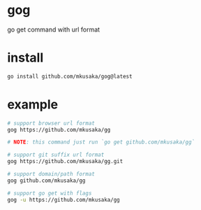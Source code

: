# gog
go get command with url format

# install

```bash
go install github.com/mkusaka/gog@latest
```

# example

```bash
# support browser url format
gog https://github.com/mkusaka/gg

# NOTE: this command just run `go get github.com/mkusaka/gg`

# support git suffix url format
gog https://github.com/mkusaka/gg.git

# support domain/path format
gog github.com/mkusaka/gg

# support go get with flags
gog -u https://github.com/mkusaka/gg
```